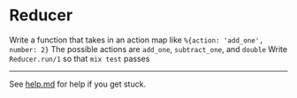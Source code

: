 # Reducer

Write a function that takes in an action map like  `%{action: 'add_one', number: 2}` The possible actions are `add_one`, `subtract_one`, and `double`  Write `Reducer.run/1` so that `mix test` passes

--- 

See [help.md](./help.md) for help if you get stuck.

